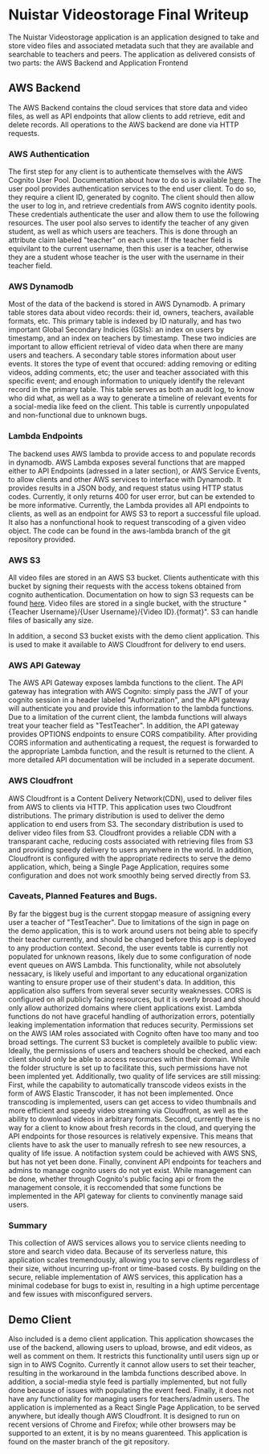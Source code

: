 # Nuistar Videostorage Final Writeup

The Nuistar Videostorage application is an application designed to take and store video files and associated metadata
such that they are available and searchable to teachers and peers. The application as delivered consists of two parts: the AWS Backend and Application Frontend
 
## AWS Backend

The AWS Backend contains the cloud services that store data and video files, as well as API endpoints that allow 
clients to add retrieve, edit and delete records. All operations to the AWS backend are done via HTTP requests.

### AWS Authentication

The first step for any client is to authenticate themselves with the AWS Cognito User Pool.
Documentation about how to do so is available [here](https://docs.aws.amazon.com/cognito/latest/developerguide/cognito-reference.html).
The user pool provides authentication services to the end user client. To do so, they require a client ID, generated by cognito. The client should then allow the user to log in, and retrieve credentials from AWS cognito identity pools. These credentials authenticate the user and allow them to use the following resources.
The user pool also serves to identify the teacher of any given student, as well as which users are teachers. This is done through an attribute claim labeled "teacher" on each user. If the teacher field is equivilant to the current username, then this user is a teacher, otherwise they are a student whose teacher is the user with the username in their teacher field.

### AWS Dynamodb

Most of the data of the backend is stored in AWS Dynamodb. A primary table stores data about video records: their id, owners,
teachers, available formats, etc.
This primary table is indexed by ID naturally, and has two important Global Secondary Indicies (GSIs): an index on users by timestamp, and an index on teachers by timestamp.
These two indicies are important to allow efficient retrieval of video data when there are many users and teachers.
A secondary table stores information about user events. It stores the type of event that occured: adding removing or editing videos, adding comments, etc; the user and teacher associated with this specific event; and enough information to uniquely identify the relevant record in the primary table. This table serves as both an audit log, to know who did what, as well as a way to generate a timeline of relevant events for a social-media like feed on the client. This table is currently unpopulated and non-functional due to unknown bugs.

### Lambda Endpoints

The backend uses AWS lambda to provide access to and populate records in dynamodb. AWS Lambda exposes several functions that are mapped either to API Endpoints (adressed in a later section), or AWS Service Events, to allow clients and other AWS services to interface with Dynamodb. It provides results in a JSON body, and request status using HTTP status codes. Currently, it only returns 400 for user error, but can be extended to be more informative. Currently, the Lambda provides all API endpoints to clients, as well as an endpoint for AWS S3 to report a successful file upload. It also has a nonfunctional hook to request transcoding of a given video object. The code can be found in the aws-lambda branch of the git repository provided.

### AWS S3

All video files are stored in an AWS S3 bucket. Clients authenticate with this bucket by signing their requests with the access tokens obtained from cognito authentication. Documentation on how to sign S3 requests can be found [here](https://docs.aws.amazon.com/AmazonS3/latest/dev/RESTAuthentication.html). Video files are stored in a single bucket, with the structure "{Teacher Username}/{User Username}/{Video ID}.{format}". S3 can handle files of basically any size.

In addition, a second S3 bucket exists with the demo client application. This is used to make it available to AWS Cloudfront for delivery to end users.

### AWS API Gateway

The AWS API Gateway exposes lambda functions to the client. The API gateway has integration with AWS Cognito: simply pass the JWT of your cognito session in a header labeled "Authorization", and the API gateway will authenticate you and provide this information to the lambda functions. Due to a limitation of the current client, the lambda functions will always treat your teacher field as "TestTeacher". In addition, the API gateway provides OPTIONS endpoints to ensure CORS compatibility. After providing CORS information and authenticating a request, the request is forwarded to the appropriate Lambda function, and the result is returned to the client. A more detailed API documentation will be included in a seperate document.

### AWS Cloudfront

AWS Cloudfront is a Content Delivery Network(CDN), used to deliver files from AWS to clients via HTTP. This application uses two Cloudfront distributions. The primary distribution is used to deliver the demo application to end users from S3. The secondary distribution is used to deliver video files from S3. Cloudfront provides a reliable CDN with a transparant cache, reducing costs associated with retrieving files from S3 and providing speedy delivery to users anywhere in the world. In addition, Cloudfront is configured with the appropriate redirects to serve the demo application, which, being a Single Page Application, requires some configuration and does not work smoothly being served directly from S3.

### Caveats, Planned Features and Bugs.

By far the biggest bug is the current stopgap measure of assigning every user a teacher of "TestTeacher". Due to limitations of the sign in page on the demo application, this is to work around users not being able to specify their teacher currently, and should be changed before this app is deployed to any production context.
Second, the user events table is currently not populated for unknown reasons, likely due to some configuration of node event queues on AWS Lambda. This functionality, while not absolutely nessacary, is likely useful and important to any educational organization wanting to ensure proper use of their student's data.
In addition, this application also suffers from several sever security weaknesses. CORS is configured on all publicly facing resources, but it is overly broad and should only allow authorized domains where client applications exist. Lambda functions do not have graceful handling of authorization errors, potentially leaking implementation information that reduces security. Permissions set on the AWS IAM roles associated with Cognito often have too many and too broad settings. The current S3 bucket is completely availble to public view: Ideally, the permissions of users and teachers should be checked, and each client should only be able to access resources within their domain. While the folder structure is set up to facilitate this, such permissions have not been implented yet. 
Additionally, two quality of life services are still missing: First, while the capability to automatically transcode videos exists in the form of AWS Elastic Transcoder, it has not been implemented. Once transcoding is implemented, users can get access to video thumbnails and more efficient and speedy video streaming via Cloudfront, as well as the ability to download videos in arbitrary formats. Second, currently there is no way for a client to know about fresh records in the cloud, and querying the API endpoints for those resources is relatively expensive. This means that clients have to ask the user to manually refresh to see new resources, a quality of life issue. A notifaction system could be achieved with AWS SNS, but has not yet been done.
Finally, convinent API endpoints for teachers and admins to manage cognito users do not yet exist. While management can be done, whether through Cognito's public facing api or from the management console, it is reccomended that some functions be implemented in the API gateway for clients to convinently manage said users.

### Summary

This collection of AWS services allows you to service clients needing to store and search video data. Because of its serverless nature, this application scales tremendously, allowing you to serve clients regardless of their size, without incurring up-front or time-based costs. By building on the secure, reliable implementation of AWS services, this application has a minimal codebase for bugs to exist in, resulting in a high uptime percentage and few issues with misconfigured servers.

## Demo Client

Also included is a demo client application. This application showcases the use of the backend, allowing users to upload, browse, and edit videos, as well as comment on them. It restricts this functionality until users sign up or sign in to AWS Cognito. Currently it cannot allow users to set their teacher, resulting in the workaround in the lambda functions described above. In addition, a social-media style feed is partially implemented, but not fully done because of issues with populating the event feed. Finally, it does not have any functionality for managing users for teachers/admin users. 
The application is implemented as a React Single Page Application, to be served anywhere, but ideally though AWS Cloudfront. It is designed to run on recent versions of Chrome and Firefox; while other browsers may be supported to an extent, it is by no means guarenteed. This application is found on the master branch of the git repository.
